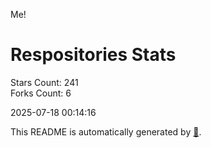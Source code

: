 Me!

# Respositories Stats
Stars Count: 241  
Forks Count: 6

2025-07-18 00:14:16  

This README is automatically generated by [🐰](https://github.com/rnitta/rnitta).
